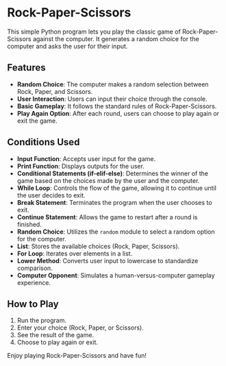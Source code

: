 # Rock-Paper-Scissors

This simple Python program lets you play the classic game of Rock-Paper-Scissors against the computer. It generates a random choice for the computer and asks the user for their input.

## Features

- **Random Choice**: The computer makes a random selection between Rock, Paper, and Scissors.
- **User Interaction**: Users can input their choice through the console.
- **Basic Gameplay**: It follows the standard rules of Rock-Paper-Scissors.
- **Play Again Option**: After each round, users can choose to play again or exit the game.

## Conditions Used

- **Input Function**: Accepts user input for the game.
- **Print Function**: Displays outputs for the user.
- **Conditional Statements (if-elif-else)**: Determines the winner of the game based on the choices made by the user and the computer.
- **While Loop**: Controls the flow of the game, allowing it to continue until the user decides to exit.
- **Break Statement**: Terminates the program when the user chooses to exit.
- **Continue Statement**: Allows the game to restart after a round is finished.
- **Random Choice**: Utilizes the `random` module to select a random option for the computer.
- **List**: Stores the available choices (Rock, Paper, Scissors).
- **For Loop**: Iterates over elements in a list.
- **Lower Method**: Converts user input to lowercase to standardize comparison.
- **Computer Opponent**: Simulates a human-versus-computer gameplay experience.
  
## How to Play

1. Run the program.
2. Enter your choice (Rock, Paper, or Scissors).
3. See the result of the game.
4. Choose to play again or exit.

Enjoy playing Rock-Paper-Scissors and have fun!
